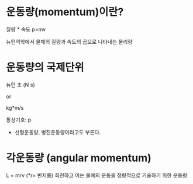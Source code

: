 # 운동량(momentum)이란?

질량 * 속도 p=mv

뉴턴역학에서 물체의 질량과 속도의 곱으로 나타내는 물리량


# 운동량의 국제단위

뉴턴 초 (N s)

or

kg*m/s

통상기호: p

* 선형운동량, 병진운동량이라고도 부른다.


# 각운동량 (angular momentum)

L = mrv
(*r= 반지름)
회전하고 이는 물체의 운동을 정량적으로 기술하기 위한 운동량


